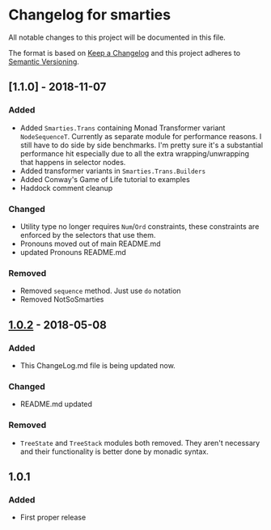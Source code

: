 # Changelog for smarties
All notable changes to this project will be documented in this file.

The format is based on [Keep a Changelog](http://keepachangelog.com/en/1.0.0/)
and this project adheres to [Semantic Versioning](http://semver.org/spec/v2.0.0.html).


## [1.1.0] - 2018-11-07
### Added
- Added `Smarties.Trans` containing Monad Transformer variant `NodeSequenceT`. Currently as separate module for performance reasons. I still have to do side by side benchmarks. I'm pretty sure it's a substantial performance hit especially due to all the extra wrapping/unwrapping that happens in selector nodes.
- Added transformer variants in `Smarties.Trans.Builders`
- Added Conway's Game of Life tutorial to examples
- Haddock comment cleanup

### Changed
- Utility type no longer requires `Num`/`Ord` constraints, these constraints are enforced by the selectors that use them.
- Pronouns moved out of main README.md
- updated Pronouns README.md

### Removed
- Removed `sequence` method. Just use `do` notation
- Removed NotSoSmarties

## [1.0.2] - 2018-05-08
### Added
- This ChangeLog.md file is being updated now.

### Changed
- README.md updated

### Removed
- `TreeState` and `TreeStack` modules both removed. They aren't necessary and their functionality is better done by monadic syntax.

## 1.0.1
### Added
- First proper release

[Unreleased]: https://github.com/pdlla/smarties/compare/v1.0.2...HEAD
[1.0.2]:https://github.com/pdlla/smarties/compare/v1.0.1...v1.0.2
